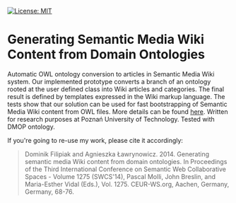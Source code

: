 [![License: MIT](https://img.shields.io/badge/License-MIT-yellow.svg)](https://opensource.org/licenses/MIT)

Generating Semantic Media Wiki Content from Domain Ontologies
========

Automatic OWL ontology conversion to articles in Semantic Media Wiki system. Our implemented prototype converts a branch of an ontology rooted at the user defined class into Wiki articles and categories. The final result is defined by templates expressed in the Wiki markup language. The tests show that our solution can be used for fast bootstrapping of Semantic Media Wiki content from OWL files. More details can be found [here](http://ceur-ws.org/Vol-1275/swcs2014_submission_5.pdf). Written for research purposes at Poznań University of Technology. Tested with DMOP ontology.

If you're going to re-use my work, please cite it accordingly:
> Dominik Filipiak and Agnieszka Ławrynowicz. 2014. Generating semantic media Wiki content from domain ontologies. In Proceedings of the Third International Conference on Semantic Web Collaborative Spaces - Volume 1275 (SWCS'14), Pascal Molli, John Breslin, and Maria-Esther Vidal (Eds.), Vol. 1275. CEUR-WS.org, Aachen, Germany, Germany, 68-76.
